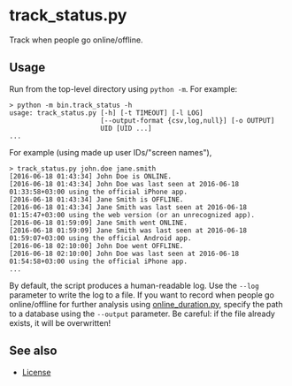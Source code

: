 track_status.py
===============

Track when people go online/offline.

Usage
-----

Run from the top-level directory using `python -m`.
For example:

    > python -m bin.track_status -h
    usage: track_status.py [-h] [-t TIMEOUT] [-l LOG]
                           [--output-format {csv,log,null}] [-o OUTPUT]
                           UID [UID ...]
    ...

For example (using made up user IDs/"screen names"),

    > track_status.py john.doe jane.smith
    [2016-06-18 01:43:34] John Doe is ONLINE.
    [2016-06-18 01:43:34] John Doe was last seen at 2016-06-18 01:33:58+03:00 using the official iPhone app.
    [2016-06-18 01:43:34] Jane Smith is OFFLINE.
    [2016-06-18 01:43:34] Jane Smith was last seen at 2016-06-18 01:15:47+03:00 using the web version (or an unrecognized app).
    [2016-06-18 01:59:09] Jane Smith went ONLINE.
    [2016-06-18 01:59:09] Jane Smith was last seen at 2016-06-18 01:59:07+03:00 using the official Android app.
    [2016-06-18 02:10:00] John Doe went OFFLINE.
    [2016-06-18 02:10:00] John Doe was last seen at 2016-06-18 01:54:58+03:00 using the official iPhone app.
    ...

By default, the script produces a human-readable log.
Use the `--log` parameter to write the log to a file.
If you want to record when people go online/offline for further analysis using
[online_duration.py], specify the path to a database using the `--output`
parameter.
Be careful: if the file already exists, it will be overwritten!

[online_duration.py]: online_duration.md

See also
--------

* [License]

[License]: ../README.md#license
